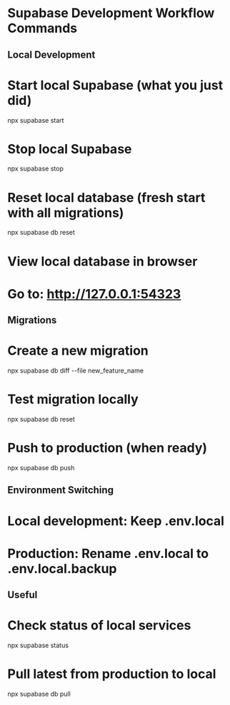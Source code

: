 # Supabase Development Workflow Commands

## Local Development

# Start local Supabase (what you just did)

npx supabase start

# Stop local Supabase

npx supabase stop

# Reset local database (fresh start with all migrations)

npx supabase db reset

# View local database in browser

# Go to: http://127.0.0.1:54323

## Migrations

# Create a new migration

npx supabase db diff --file new_feature_name

# Test migration locally

npx supabase db reset

# Push to production (when ready)

npx supabase db push

## Environment Switching

# Local development: Keep .env.local

# Production: Rename .env.local to .env.local.backup

## Useful

# Check status of local services

npx supabase status

# Pull latest from production to local

npx supabase db pull

